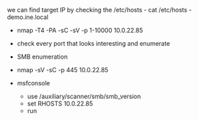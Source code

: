 

we can find target IP by checking the /etc/hosts
	- cat /etc/hosts
	- demo.ine.local
- nmap -T4 -PA -sC -sV -p 1-10000 10.0.22.85
- check every port that looks interesting and enumerate 

- SMB enumeration
- nmap -sV -sC -p 445 10.0.22.85
- msfconsole
	- use /auxiliary/scanner/smb/smb_version
	- set RHOSTS 10.0.22.85
	- run

